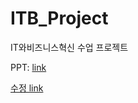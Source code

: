 # ITB_Project
IT와비즈니스혁신 수업 프로젝트

PPT: [link](https://github.com/ITB-Project/seoul-public-bike/blob/main/presentation/ppt.md)


[수정 link](https://docs.google.com/presentation/d/1jxb-TuG5UhItcjL_9rXa2CE5sXtWLKSBHXTHyl2siMM/edit?usp=sharing)
